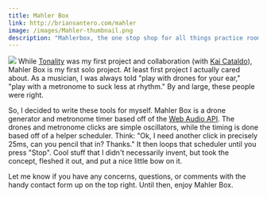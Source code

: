 ```yaml
---
title: Mahler Box
link: http://briansantero.com/mahler
image: /images/Mahler-thumbnail.png
description: "Mahlerbox, the one stop shop for all things practice room!"
---
```


<img class="pure-img float-left pad-right portfolio-img-left" src="/images/Mahler-thumbnail.png" /> While [Tonality](/project/tonality) was my first project and collaboration (with [Kai Cataldo](http://kai.codes)), Mahler Box is my first solo project. At least first project I actually cared about. As a musician, I was always told "play with drones for your ear," "play with a metronome to suck less at rhythm." By and large, these people were right.

So, I decided to write these tools for myself. Mahler Box is a drone generator and metronome timer based off of the [Web Audio API](https://developer.mozilla.org/en-US/docs/Web/API/Web_Audio_API). The drones and metronome clicks are simple oscillators, while the timing is done based off of a helper scheduler. Think: "Ok, I need another click in precisely 25ms, can you pencil that in? Thanks." It then loops that scheduler until you press "Stop". Cool stuff that I didn't necessarily invent, but took the concept, fleshed it out, and put a nice little bow on it.

Let me know if you have any concerns, questions, or comments with the handy contact form up on the top right. Until then, enjoy Mahler Box.
